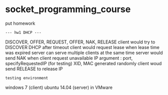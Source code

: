 # socket_programming_course
put homework


	--- hw1 DHCP ---
DISCOVER, OFFER, REQUEST, OFFER, NAK, RELEASE
client would try to DISCOVER DHCP after timeout
client would request lease when lease time was expired
server can serve multiple clients at the same time
server would send NAK when client request unavailable IP
argument : port, specifyRequestedIP (for testing)
XID, MAC generated randomly
client woud send RELEASE to release IP

	testing environment
windows 7 (client)
ubuntu 14.04 (server) in VMware
